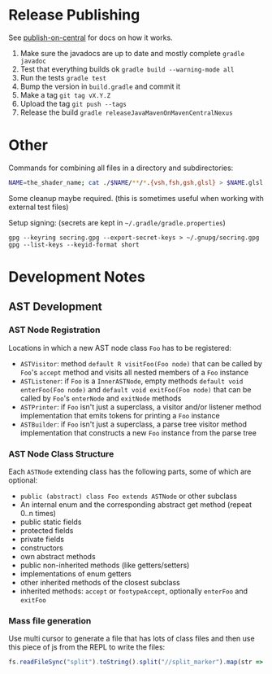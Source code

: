 # Release Publishing

See [publish-on-central](https://github.com/DanySK/publish-on-central) for docs on how it works.

1. Make sure the javadocs are up to date and mostly complete `gradle javadoc`
2. Test that everything builds ok `gradle build --warning-mode all`
3. Run the tests `gradle test`
4. Bump the version in `build.gradle` and commit it
5. Make a tag `git tag vX.Y.Z`
6. Upload the tag `git push --tags`
7. Release the build `gradle releaseJavaMavenOnMavenCentralNexus`

# Other

Commands for combining all files in a directory and subdirectories:

```bash
NAME=the_shader_name; cat ./$NAME/**/*.{vsh,fsh,gsh,glsl} > $NAME.glsl
```

Some cleanup maybe required. (this is sometimes useful when working with external test files)

Setup signing: (secrets are kept in `~/.gradle/gradle.properties`)

```
gpg --keyring secring.gpg --export-secret-keys > ~/.gnupg/secring.gpg
gpg --list-keys --keyid-format short
```

# Development Notes

## AST Development

### AST Node Registration

Locations in which a new AST node class `Foo` has to be registered:

- `ASTVisitor`: method `default R visitFoo(Foo node)` that can be called by `Foo`'s `accept` method and visits all nested members of a `Foo` instance
- `ASTListener`: if `Foo` is a `InnerASTNode`, empty methods `default void enterFoo(Foo node)` and `default void exitFoo(Foo node)` that can be called by `Foo`'s `enterNode` and `exitNode` methods
- `ASTPrinter`: if `Foo` isn't just a superclass, a visitor and/or listener method implementation that emits tokens for printing a `Foo` instance
- `ASTBuilder`: if `Foo` isn't just a superclass, a parse tree visitor method implementation that constructs a new `Foo` instance from the parse tree

### AST Node Class Structure

Each `ASTNode` extending class has the following parts, some of which are optional:

- `public (abstract) class Foo extends ASTNode` or other subclass
- An internal enum and the corresponding abstract get method (repeat 0..n times)
- public static fields
- protected fields
- private fields
- constructors
- own abstract methods
- public non-inherited methods (like getters/setters)
- implementations of enum getters
- other inherited methods of the closest subclass
- inherited methods: `accept` or `footypeAccept`, optionally `enterFoo` and `exitFoo`

### Mass file generation

Use multi cursor to generate a file that has lots of class files and then use this piece of js from the REPL to write the files:

```js
fs.readFileSync("split").toString().split("//split_marker").map(str => str.trim() + "\n").forEach(str => fs.writeFileSync(str.match(/class (\w+)/)[1] + ".java", str))
```
